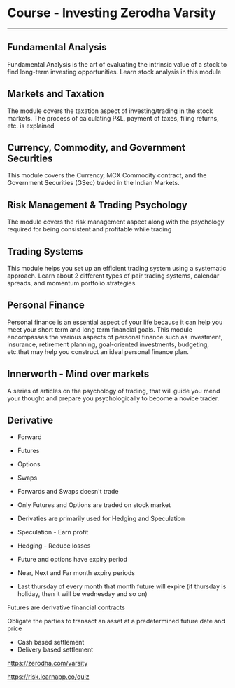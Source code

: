 # Course - Investing Zerodha Varsity

---

## Fundamental Analysis

Fundamental Analysis is the art of evaluating the intrinsic value of a stock to find long-term investing opportunities. Learn stock analysis in this module

## Markets and Taxation

The module covers the taxation aspect of investing/trading in the stock markets. The process of calculating P&L, payment of taxes, filing returns, etc. is explained

## Currency, Commodity, and Government Securities

This module covers the Currency, MCX Commodity contract, and the Government Securities (GSec) traded in the Indian Markets.

## Risk Management & Trading Psychology

The module covers the risk management aspect along with the psychology required for being consistent and profitable while trading

## Trading Systems

This module helps you set up an efficient trading system using a systematic approach. Learn about 2 different types of pair trading systems, calendar spreads, and momentum portfolio strategies.

## Personal Finance

Personal finance is an essential aspect of your life because it can help you meet your short term and long term financial goals. This module encompasses the various aspects of personal finance such as investment, insurance, retirement planning, goal-oriented investments, budgeting, etc.that may help you construct an ideal personal finance plan.

## Innerworth - Mind over markets

A series of articles on the psychology of trading, that will guide you mend your thought and prepare you psychologically to become a novice trader.

## Derivative

- Forward
- Futures
- Options
- Swaps

- Forwards and Swaps doesn't trade
- Only Futures and Options are traded on stock market
- Derivaties are primarily used for Hedging and Speculation
- Speculation - Earn profit
- Hedging - Reduce losses
- Future and options have expiry period
- Near, Next and Far month expiry periods
- Last thursday of every month that month future will expire (if thursday is holiday, then it will be wednesday and so on)

Futures are derivative financial contracts

Obligate the parties to transact an asset at a predetermined future date and price

- Cash based settlement
- Delivery based settlement

<https://zerodha.com/varsity>

<https://risk.learnapp.co/quiz>
